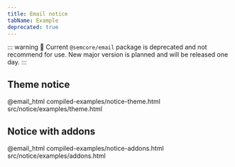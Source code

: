```yaml
---
title: Email notice
tabName: Example
deprecated: true
---
```


::: warning
:rotating_light: Current `@semcore/email` package is deprecated and not recommend for use. New major version is planned and will be released one day.
:::

## Theme notice

@email_html compiled-examples/notice-theme.html src/notice/examples/theme.html

## Notice with addons

@email_html compiled-examples/notice-addons.html src/notice/examples/addons.html

